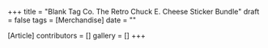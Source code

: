 +++
title = "Blank Tag Co. The Retro Chuck E. Cheese Sticker Bundle"
draft = false
tags = [Merchandise]
date = ""

[Article]
contributors = []
gallery = []
+++